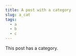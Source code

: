 ```yaml
---
title: A post with a category
slug: a_cat
tags: 
  - a 
  - b 
  - c
---
```


This post has a category.
